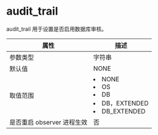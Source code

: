 audit_trail 
================================

audit_trail 用于设置是否启用数据库审核。


|        属性        |                                                                                                                      描述                                                                                                                       |
|------------------|-----------------------------------------------------------------------------------------------------------------------------------------------------------------------------------------------------------------------------------------------|
| 参数类型             | 字符串                                                                                                                                                                                                                                           |
| 默认值              | NONE                                                                                                                                                                                                                                          |
| 取值范围             | <li> NONE   <li> OS   <li> DB   <li> DB，EXTENDED   <li> DB_EXTENDED    |
| 是否重启 observer 进程生效 | 否                                                                                                                                                                                                                                             |




